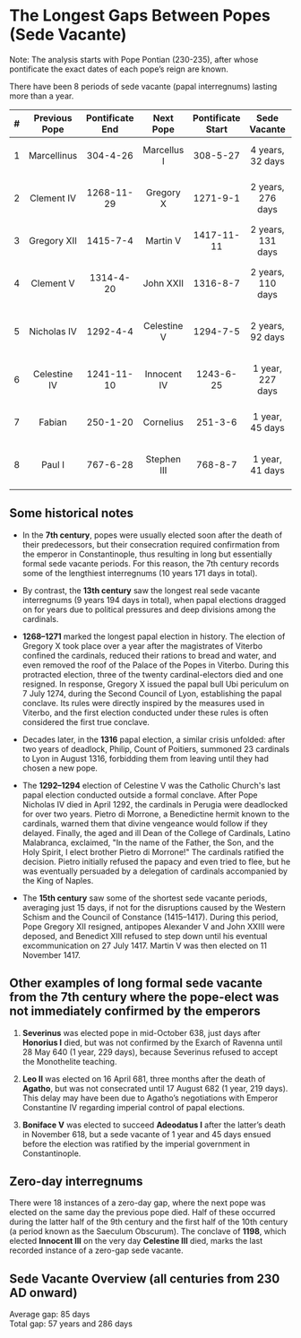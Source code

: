 # The Longest Gaps Between Popes (Sede Vacante)

Note: The analysis starts with Pope Pontian (230-235), after whose pontificate the exact dates of each pope’s reign are known.

There have been 8 periods of sede vacante (papal interregnums) lasting more than a year.

| # | Previous Pope | Pontificate End | Next Pope | Pontificate Start | Sede Vacante | Reason |  
|:---:|:---:|:---:|:---:|:---:|:---:|:---:|  
| 1 | Marcellinus | 304-4-26 | Marcellus I | 308-5-27 | 4 years, 32 days | Imperial persecution of Christians |  
| 2 | Clement IV | 1268-11-29 | Gregory X | 1271-9-1 | 2 years, 276 days | Political disagreements among the cardinals |  
| 3 | Gregory XII | 1415-7-4 | Martin V | 1417-11-11 | 2 years, 131 days | Western Schism |  
| 4 | Clement V | 1314-4-20 | John XXII | 1316-8-7 | 2 years, 110 days | Political disagreements among the cardinals |  
| 5 | Nicholas IV | 1292-4-4 | Celestine V | 1294-7-5 | 2 years, 92 days | Political disagreements among the cardinals |  
| 6 | Celestine IV | 1241-11-10 | Innocent IV | 1243-6-25 | 1 year, 227 days | Political disagreements among the cardinals |  
| 7 | Fabian | 250-1-20 | Cornelius | 251-3-6 | 1 year, 45 days | Imperial persecution of Christians |  
| 8 | Paul I | 767-6-28 | Stephen III | 768-8-7 | 1 year, 41 days | Power struggles among Roman noble factions |  

## Some historical notes  

- In the **7th century**, popes were usually elected soon after the death of their predecessors, but their consecration required confirmation from the emperor in Constantinople, thus resulting in long but essentially formal sede vacante periods. For this reason, the 7th century records some of the lengthiest interregnums (10 years 171 days in total).  

- By contrast, the **13th century** saw the longest real sede vacante interregnums (9 years 194 days in total), when papal elections dragged on for years due to political pressures and deep divisions among the cardinals.  

- **1268–1271** marked the longest papal election in history. The election of Gregory X took place over a year after the magistrates of Viterbo confined the cardinals, reduced their rations to bread and water, and even removed the roof of the Palace of the Popes in Viterbo. During this protracted election, three of the twenty cardinal-electors died and one resigned. In response, Gregory X issued the papal bull Ubi periculum on 7 July 1274, during the Second Council of Lyon, establishing the papal conclave. Its rules were directly inspired by the measures used in Viterbo, and the first election conducted under these rules is often considered the first true conclave.  

- Decades later, in the **1316** papal election, a similar crisis unfolded: after two years of deadlock, Philip, Count of Poitiers, summoned 23 cardinals to Lyon in August 1316, forbidding them from leaving until they had chosen a new pope.  

- The **1292–1294** election of Celestine V was the Catholic Church's last papal election conducted outside a formal conclave. After Pope Nicholas IV died in April 1292, the cardinals in Perugia were deadlocked for over two years. Pietro di Morrone, a Benedictine hermit known to the cardinals, warned them that divine vengeance would follow if they delayed. Finally, the aged and ill Dean of the College of Cardinals, Latino Malabranca, exclaimed, "In the name of the Father, the Son, and the Holy Spirit, I elect brother Pietro di Morrone!" The cardinals ratified the decision. Pietro initially refused the papacy and even tried to flee, but he was eventually persuaded by a delegation of cardinals accompanied by the King of Naples.  

- The **15th century** saw some of the shortest sede vacante periods, averaging just 15 days, if not for the disruptions caused by the Western Schism and the Council of Constance (1415–1417). During this period, Pope Gregory XII resigned, antipopes Alexander V and John XXIII were deposed, and Benedict XIII refused to step down until his eventual excommunication on 27 July 1417. Martin V was then elected on 11 November 1417.  

## Other examples of long formal sede vacante from the 7th century where the pope-elect was not immediately confirmed by the emperors  

1. **Severinus** was elected pope in mid-October 638, just days after **Honorius I** died, but was not confirmed by the Exarch of Ravenna until 28 May 640 (1 year, 229 days), because Severinus refused to accept the Monothelite teaching.  

2. **Leo II** was elected on 16 April 681, three months after the death of **Agatho**, but was not consecrated until 17 August 682 (1 year, 219 days). This delay may have been due to Agatho’s negotiations with Emperor Constantine IV regarding imperial control of papal elections.  

3. **Boniface V** was elected to succeed **Adeodatus I** after the latter’s death in November 618, but a sede vacante of 1 year and 45 days ensued before the election was ratified by the imperial government in Constantinople.  

## Zero-day interregnums  

There were 18 instances of a zero-day gap, where the next pope was elected on the same day the previous pope died. Half of these occurred during the latter half of the 9th century and the first half of the 10th century (a period known as the Saeculum Obscurum). The conclave of **1198**, which elected **Innocent III** on the very day **Celestine III** died, marks the last recorded instance of a zero-gap sede vacante.  

## Sede Vacante Overview (all centuries from 230 AD onward)  

Average gap: 85 days  
Total gap: 57 years and 286 days  
